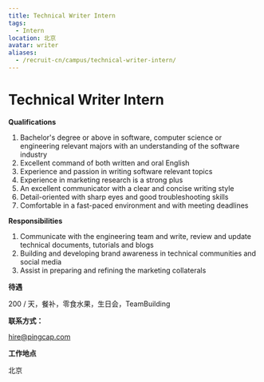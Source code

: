 ```yaml
---
title: Technical Writer Intern
tags:
  - Intern
location: 北京
avatar: writer
aliases:
  - /recruit-cn/campus/technical-writer-intern/
---
```


# Technical Writer Intern

**Qualifications**

1. Bachelor's degree or above in software, computer science or engineering relevant majors with an understanding of the software industry
2. Excellent command of both written and oral English
3. Experience and passion in writing software relevant topics
4. Experience in marketing research is a strong plus
5. An excellent communicator with a clear and concise writing style
6. Detail-oriented with sharp eyes and good troubleshooting skills
7. Comfortable in a fast-paced environment and with meeting deadlines

**Responsibilities**

1. Communicate with the engineering team and write, review and update technical documents, tutorials and blogs
2. Building and developing brand awareness in technical communities and social media
3. Assist in preparing and refining the marketing collaterals

**待遇**

200 / 天，餐补，零食水果，生日会，TeamBuilding

**联系方式：**

hire@pingcap.com

**工作地点**

北京
